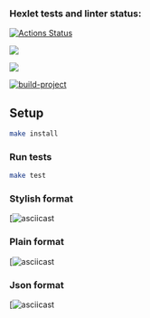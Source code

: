 ### Hexlet tests and linter status:
[![Actions Status](https://github.com/panechek/frontend-project-lvl2/workflows/hexlet-check/badge.svg)](https://github.com/panechek/frontend-project-lvl2/actions)

<a href="https://codeclimate.com/github/codeclimate/codeclimate/maintainability"><img src="https://api.codeclimate.com/v1/badges/a99a88d28ad37a79dbf6/maintainability" /></a>

<a href="https://codeclimate.com/github/codeclimate/codeclimate/test_coverage"><img src="https://api.codeclimate.com/v1/badges/a99a88d28ad37a79dbf6/test_coverage" /></a>

[![build-project ](https://github.com/panechek/frontend-project-lvl2//workflows/lint-project/badge.svg)](https://github.com/panechek/frontend-project-lvl2/actions)

## Setup

```sh
make install
```

### Run tests

```sh
make test
```

### Stylish format
[![asciicast]( https://asciinema.org/a/IE0NfeIxSilzDMNIl9Nfu9P1i)

### Plain format
[![asciicast](https://asciinema.org/a/bD403J8HKKiCi0wqETjtyv3m6)

### Json format
[![asciicast]( https://asciinema.org/a/Xy08yNJLuk7zqpTQRJVsvD0z9)